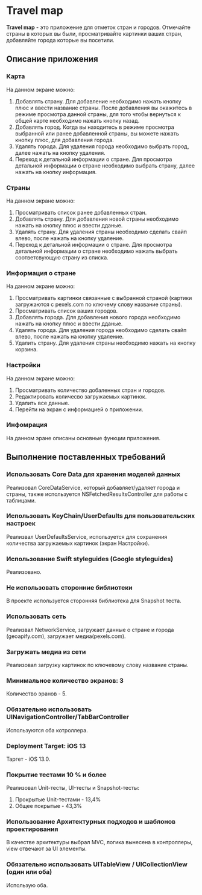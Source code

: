# Travel map

**Travel map** - это приложение для отметок стран и городов. Отмечайте страны в которых вы были, просматривайте картинки ваших стран, добавляйте города которые вы посетили.

## Описание приложения
### Карта
На данном экране можно:
1. Добавлять страну. Для добавление необходимо нажать кнопку плюс и ввести название страны. После добавления вы окажитесь в режиме просмотра данной страны, для того чтобы вернуться к общей карте необходимо нажать кнопку назад.
2. Добавлять город. Когда вы находитесь в режиме просмотра выбранной или ранее добавленной страны, вы можете нажать кнопку плюс, для добавления города.
3. Удалять города. Для удаления города необходимо выбрать город, далее нажать на кнопку удаления.
4. Переход к детальной информации о стране. Для просмотра детальной информации о стране необходимо выбрать страну, далее нажать на кнопку информация.

### Страны
На данном экране можно:
1. Просматривать список ранее добавленных стран.
2. Добавлять страну. Для добавления новой страны необходимо нажать на кнопку плюс и ввести дданые.
3. Удалять страну. Для удаления страны необходимо сделать свайп влево, после нажать на кнопку удаление.
4. Переход к детальной информации о стране. Для просмотра детальной информации о стране необходимо нажать выбрать соответсвующую страну из списка.

### Информация о стране
На данном экране можно:
1. Просматривать картинки связанные с выбранной страной (картики загружаются с pexels.com по ключему слову название страны).
2. Просматривать список ваших городов.
3. Добавлять города. Для добавления нового города необходимо нажать на кнопку плюс и ввести дданые.
4. Удалять города. Для удаления города необходимо сделать свайп влево, после нажать на кнопку удаление.
5. Удалить страну. Для удаления страны необходимо нажать на кнопку корзина.

### Настройки
На данном экране можно:
1. Просматривать количество добаленных стран и городов.
2. Редактировать количесво загружаемых картинок.
3. Удалить все данные.
4. Перейти на экран с информацией о приложении.

### Инфомрация
На данном эране описаны основные функции приложения.

## Выполнение поставленных требований
### Использовать Core Data для хранения моделей данных
Реализовал CoreDataService, который добавляет/удаляет города и страны, также используется NSFetchedResultsController для работы с таблицами.

### Использовать KeyChain/UserDefaults для пользовательских настроек
Реализвал UserDefaultsService, используется для сохранения количества загружаемых картинок (экран Настройки).

### Использование Swift styleguides (Google styleguides)
Реализовано.

### Не использовать сторонние библиотеки
В проекте используется сторонняя библиотека для Snapshot теста.

### Использовать сеть 
Реализвал NetworkService, загружает данные о стране и города (geoapify.com), загружает медиа(pexels.com).

### Загружать медиа из сети
Реализовал загрузку картинок по ключевому слову название страны.

### Минимальное количество экранов: 3
Количество эранов - 5.

### Обязательно использовать UINavigationController/TabBarController
Используются оба котроллера.

### Deployment Target: iOS 13
Таргет - iOS 13.0.

### Покрытие тестами 10 % и более
Реализовал Unit-тесты, UI-тесты и Snapshot-тесты:
1. Прокрытые Unit-тестами - 13,4%
2. Общее покрытые - 43,3%

### Использование Архитектурных подходов и шаблонов проектирования
В качестве архитектуры выбрал MVC, логика вынесена в контроллеры, view отвечают за UI элементы.

### Обязательно использовать UITableView / UICollectionView (один или оба)
Использую оба.
